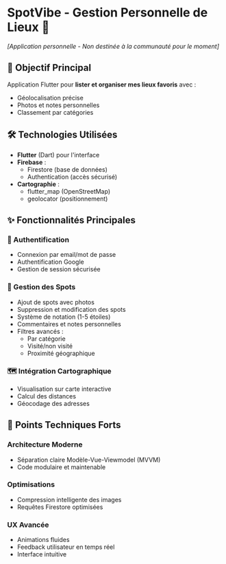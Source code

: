 # SpotVibe - Gestion Personnelle de Lieux 📍

*[Application personnelle - Non destinée à la communauté pour le moment]*

## 📱 Objectif Principal
Application Flutter pour **lister et organiser mes lieux favoris** avec :
- Géolocalisation précise
- Photos et notes personnelles
- Classement par catégories

## 🛠 Technologies Utilisées
- **Flutter** (Dart) pour l'interface
- **Firebase** :
  - Firestore (base de données)
  - Authentication (accès sécurisé)
- **Cartographie** : 
  - flutter_map (OpenStreetMap)
  - geolocator (positionnement)

## ✨ Fonctionnalités Principales

### 🔐 Authentification
- Connexion par email/mot de passe
- Authentification Google
- Gestion de session sécurisée

### 📍 Gestion des Spots
- Ajout de spots avec photos
- Suppression et modification des spots
- Système de notation (1-5 étoiles)
- Commentaires et notes personnelles
- Filtres avancés :
  - Par catégorie
  - Visité/non visité
  - Proximité géographique

### 🗺 Intégration Cartographique
- Visualisation sur carte interactive
- Calcul des distances
- Géocodage des adresses

## 🚀 Points Techniques Forts

### Architecture Moderne
- Séparation claire Modèle-Vue-Viewmodel (MVVM)
- Code modulaire et maintenable

### Optimisations
- Compression intelligente des images
- Requêtes Firestore optimisées

### UX Avancée
- Animations fluides
- Feedback utilisateur en temps réel
- Interface intuitive


